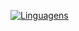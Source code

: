 [![Linguagens](https://github-readme-stats.vercel.app/api/top-langs/?username=cardoso-thiago&layout=compact)](https://github.com/anuraghazra/github-readme-stats)
